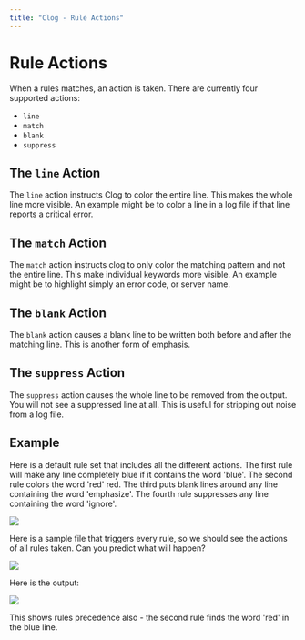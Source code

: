 ```yaml
---
title: "Clog - Rule Actions"
---
```


# Rule Actions

When a rules matches, an action is taken.
There are currently four supported actions:

- `line`
- `match`
- `blank`
- `suppress`

## The `line` Action

The `line` action instructs Clog to color the entire line.
This makes the whole line more visible.
An example might be to color a line in a log file if that line reports a critical error.

## The `match` Action

The `match` action instructs clog to only color the matching pattern and not the entire line.
This make individual keywords more visible.
An example might be to highlight simply an error code, or server name.

## The `blank` Action

The `blank` action causes a blank line to be written both before and after the matching line.
This is another form of emphasis.

## The `suppress` Action

The `suppress` action causes the whole line to be removed from the output.
You will not see a suppressed line at all.
This is useful for stripping out noise from a log file.

## Example

Here is a default rule set that includes all the different actions.
The first rule will make any line completely blue if it contains the word \'blue\'.
The second rule colors the word \'red\' red.
The third puts blank lines around any line containing the word \'emphasize\'.
The fourth rule suppresses any line containing the word \'ignore\'.

![](img/clog/action1.png)

Here is a sample file that triggers every rule, so we should see the actions of all rules taken.
Can you predict what will happen?

![](img/clog/action2.png)

Here is the output:

![](img/clog/action3.png)

This shows rules precedence also - the second rule finds the word \'red\' in the blue line.
